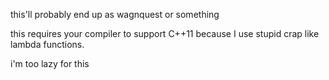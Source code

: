 this'll probably end up as wagnquest or something

this requires your compiler to support C++11 because I use stupid crap like lambda functions.

i'm too lazy for this
